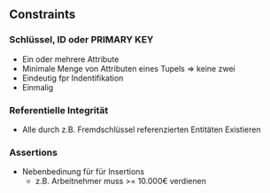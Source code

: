 ## Constraints
### Schlüssel, ID oder PRIMARY KEY
- Ein oder mehrere Attribute
- Minimale Menge von Attributen eines Tupels => keine zwei 
- Eindeutig fpr Indentifikation
- Einmalig

### Referentielle Integrität
- Alle durch z.B. Fremdschlüssel referenzierten Entitäten Existieren

### Assertions
- Nebenbedinung für für Insertions
	- z.B. Arbeitnehmer muss >= 10.000€ verdienen
